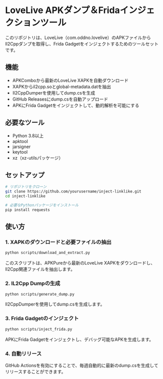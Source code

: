 # LoveLive APKダンプ＆Fridaインジェクションツール

このリポジトリは、LoveLive（com.oddno.lovelive）のAPKファイルからIl2Cppダンプを取得し、Frida Gadgetをインジェクトするためのツールセットです。

## 機能

- APKComboから最新のLoveLive XAPKを自動ダウンロード
- XAPKからil2cpp.soとglobal-metadata.datを抽出
- Il2CppDumperを使用してdump.csを生成
- GitHub Releasesにdump.csを自動アップロード
- APKにFrida Gadgetをインジェクトして、動的解析を可能にする

## 必要なツール

- Python 3.8以上
- apktool
- jarsigner
- keytool
- xz（xz-utilsパッケージ）

## セットアップ

```bash
# リポジトリをクローン
git clone https://github.com/yourusername/inject-linklike.git
cd inject-linklike

# 必要なPythonパッケージをインストール
pip install requests
```

## 使い方

### 1. XAPKのダウンロードと必要ファイルの抽出

```bash
python scripts/download_and_extract.py
```

このスクリプトは、APKPureから最新のLoveLive XAPKをダウンロードし、Il2Cpp関連ファイルを抽出します。

### 2. IL2Cpp Dumpの生成

```bash
python scripts/generate_dump.py
```

Il2CppDumperを使用してdump.csを生成します。

### 3. Frida Gadgetのインジェクト

```bash
python scripts/inject_frida.py
```

APKにFrida Gadgetをインジェクトし、デバッグ可能なAPKを生成します。

### 4. 自動リリース

GitHub Actionsを有効にすることで、毎週自動的に最新のdump.csを生成してリリースすることができます。
